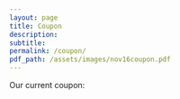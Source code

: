 ```yaml
---
layout: page
title: Coupon
description:
subtitle:
permalink: /coupon/
pdf_path: /assets/images/nov16coupon.pdf
---
```



Our current coupon: